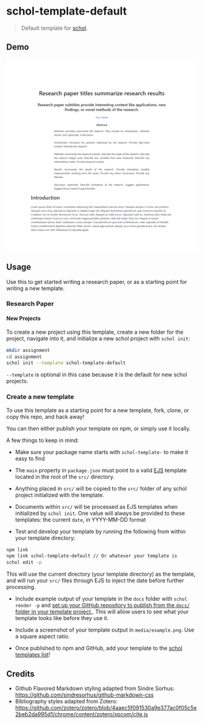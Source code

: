# schol-template-default

> Default template for [schol](https://github.com/schol-js/schol).

## Demo

[![thumbnail](https://github.com/schol-js/schol-template-default/blob/master/media/example.png?size=200)](https://schol-js.github.io/schol-template-default)

## Usage

Use this to get started writing a research paper, or as a starting point for writing a new template.

### Research Paper

#### New Projects

To create a new project using this template, create a new folder for the project, navigate into it, and initialize a new schol project with `schol init`:

```sh
mkdir assignment
cd assignment
schol init --template schol-template-default
```

`--template` is optional in this case because it is the default for new schol projects.

### Create a new template

To use this template as a starting point for a new template, fork, clone, or copy this repo, and hack away!

You can then either publish your template on npm, or simply use it locally.

A few things to keep in mind:

 - Make sure your package name starts with `schol-template-` to make it easy to find

 - The `main` property in `package.json` must point to a valid [EJS](http://ejs.co/) template located in the root of the `src/` directory.

 - Anything placed in `src/` will be copied to the `src/` folder of any schol project initialized with the template.

 - Documents within `src/` will be processed as EJS templates when initialized by `schol init`. One value will always be provided to these templates: the current `date`, in YYYY-MM-DD format

 - Test and develop your template by running the following from within your template directory:

  ```sh
  npm link
  npm link schol-template-default // Or whatever your template is
  schol edit -p
  ```
  
  This will use the current directory (your template directory) as the template, and will run your  `src/` files through EJS to inject the date before further processing.

 - Include example output of your template in the `docs` folder with `schol render -p` and [set up your GitHub repository to publish from the `docs/` folder in your template project.](https://help.github.com/articles/configuring-a-publishing-source-for-github-pages/#publishing-your-github-pages-site-from-a-docs-folder-on-your-master-branch). This will allow users to see what your template looks like before they use it.

 - Include a screenshot of your template output in `media/example.png`. Use a square aspect ratio.

 - Once published to npm and GitHub, add your template to the [schol templates list](https://github.com/schol-js/schol/wiki/templates)!

## Credits

 - Github Flavored Markdown styling adapted from Sindre Sorhus: https://github.com/sindresorhus/github-markdown-css
 - Bibliography styles adapted from Zotero: https://github.com/zotero/zotero/blob/4aaec5f091530a9e377ac0f05c5e2beb2da995d1/chrome/content/zotero/xpcom/cite.js